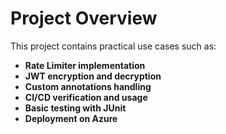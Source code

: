 # Project Overview

This project contains practical use cases such as:

- **Rate Limiter implementation**
- **JWT encryption and decryption**
- **Custom annotations handling**
- **CI/CD verification and usage**
- **Basic testing with JUnit**
- **Deployment on Azure**
